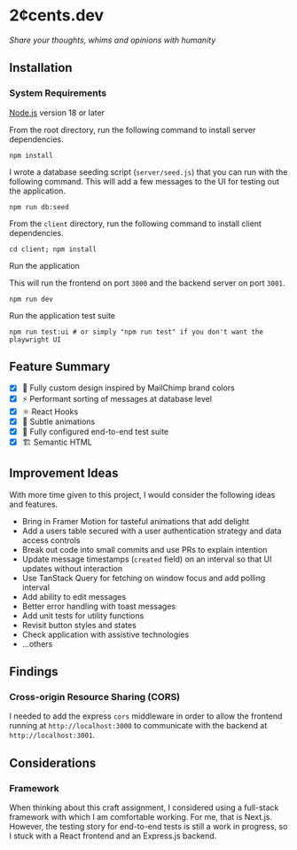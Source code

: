 # 2¢cents.dev

_Share your thoughts, whims and opinions with humanity_

## Installation

### System Requirements

[Node.js](https://nodejs.org/en/download) version 18 or later

From the root directory, run the following command to install server dependencies.

```shell
npm install
```

I wrote a database seeding script (`server/seed.js`) that you can run with the following command. This will add a few messages to the UI for testing out the application.

```shell
npm run db:seed
```

From the `client` directory, run the following command to install client dependencies.

```shell
cd client; npm install
```

Run the application

This will run the frontend on port `3000` and the backend server on port `3001`.

```shell
npm run dev
```

Run the application test suite

```shell
npm run test:ui # or simply "npm run test" if you don't want the playwright UI
```

## Feature Summary

- [x] 🎨 Fully custom design inspired by MailChimp brand colors
- [x] ⚡️ Performant sorting of messages at database level
- [x] ⚛️ React Hooks
- [x] 💫 Subtle animations
- [x] 🧪 Fully configured end-to-end test suite
- [x] 🏗️ Semantic HTML

## Improvement Ideas

With more time given to this project, I would consider the following ideas and features.

- Bring in Framer Motion for tasteful animations that add delight
- Add a users table secured with a user authentication strategy and data access controls
- Break out code into small commits and use PRs to explain intention
- Update message timestamps (`created` field) on an interval so that UI updates without interaction
- Use TanStack Query for fetching on window focus and add polling interval
- Add ability to edit messages
- Better error handling with toast messages
- Add unit tests for utility functions
- Revisit button styles and states
- Check application with assistive technologies
- ...others
<!-- - Extend the API -->

## Findings

### Cross-origin Resource Sharing (CORS)

I needed to add the express `cors` middleware in order to allow the frontend running at `http://localhost:3000` to communicate with the backend at `http://localhost:3001`.

## Considerations

### Framework

When thinking about this craft assignment, I considered using a full-stack framework with which I am comfortable working. For me, that is Next.js. However, the testing story for end-to-end tests is still a work in progress, so I stuck with a React frontend and an Express.js backend.
